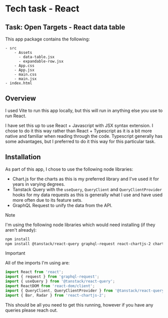 # Tech task - React

Task: Open Targets - React data table
--------

This app package contains the following:
```
- src
    - Assets
      - data-table.jsx
      - expandable-row.jsx
    - App.css
    - App.jsx
    - main.css
    - main.jsx
- index.html
```
## Overview

I used Vite to run this app locally, but this will run in anything else you use to run React.

I have set this up to use React + Javascript with JSX syntax extension. I chose to do it this way rather than React + Typescript as it is a bit more native and familiar when reading through the code. Typescript generally has some advantages, but I preferred to do it this way for this particular task.

## Installation
As part of this app, I chose to use the following node libraries:  
- Chart.js for the charts as this is my preferred library and I've used it for years in varying degrees. 
- Tanstack Query with the `useQuery`, `QueryClient` and `QueryClientProvider` hooks for my data requests as this is generally what I use and have used more often due to its feature sets.
- GraphQL Request to unify the data from the API.

> [!NOTE]
> I'm using the following node libraries which would need installing (if they aren't already):

```bash
npm install
npm install @tanstack/react-query graphql-request react-chartjs-2 chart.js
```

> [!IMPORTANT]
> All of the imports I'm using are:

```javascript
import React from 'react';
import { request } from 'graphql-request';
import { useQuery } from '@tanstack/react-query';
import ReactDOM from 'react-dom/client';
import { QueryClient, QueryClientProvider } from '@tanstack/react-query';
import { Bar, Radar } from 'react-chartjs-2';
```

This should be all you need to get this running, however if you have any queries please reach out.
